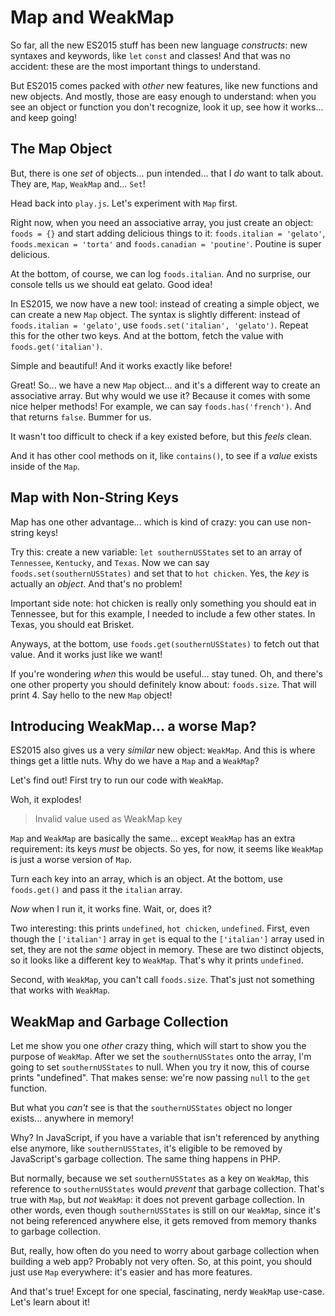 # Map and WeakMap

So far, all the new ES2015 stuff has been new language *constructs*: new syntaxes
and keywords, like `let` `const` and classes! And that was no accident: these are
the most important things to understand.

But ES2015 comes packed with *other* new features, like new functions and new objects.
And mostly, those are easy enough to understand: when you see an object or function
you don't recognize, look it up, see how it works... and keep going!

## The Map Object

But, there is one *set* of objects... pun intended... that I *do* want to talk about.
They are, `Map`, `WeakMap` and... `Set`!

Head back into `play.js`. Let's experiment with `Map` first.

Right now, when you need an associative array, you just create an object: `foods = {}`
and start adding delicious things to it: `foods.italian = 'gelato'`,
`foods.mexican = 'torta'` and `foods.canadian = 'poutine'`. Poutine is super delicious.

At the bottom, of course, we can log `foods.italian`. And no surprise, our console
tells us we should eat gelato. Good idea!

In ES2015, we now have a new tool: instead of creating a simple object, we can
create a new `Map` object. The syntax is slightly different: instead of `foods.italian = 'gelato'`,
use `foods.set('italian', 'gelato')`. Repeat this for the other two keys. And at
the bottom, fetch the value with `foods.get('italian')`.

Simple and beautiful! And it works exactly like before!

Great! So... we have a new `Map` object... and it's a different way to create an
associative array. But why would we use it? Because it comes with some nice helper
methods! For example, we can say `foods.has('french')`. And that returns `false`.
Bummer for us.

It wasn't too difficult to check if a key existed before, but this *feels* clean.

And it has other cool methods on it, like `contains()`, to see if a *value* exists
inside of the `Map`.

## Map with Non-String Keys

Map has one other advantage... which is kind of crazy: you can use non-string keys!

Try this: create a new variable: `let southernUSStates` set to an array of
`Tennessee`, `Kentucky`, and `Texas`. Now we can say `foods.set(southernUSStates)`
and set that to `hot chicken`. Yes, the *key* is actually an *object*. And that's
no problem!

Important side note: hot chicken is really only something you should eat in Tennessee,
but for this example, I needed to include a few other states. In Texas, you should
eat Brisket.

Anyways, at the bottom, use `foods.get(southernUSStates)` to fetch out that value.
And it works just like we want!

If you're wondering *when* this would be useful... stay tuned. Oh, and there's one
other property you should definitely know about: `foods.size`. That will print 4.
Say hello to the new `Map` object!

## Introducing WeakMap... a worse Map?

ES2015 also gives us a very *similar* new object: `WeakMap`. And this is where
things get a little nuts. Why do we have a `Map` and a `WeakMap`?

Let's find out! First try to run our code with `WeakMap`.

Woh, it explodes!

> Invalid value used as WeakMap key

`Map` and `WeakMap` are basically the same... except `WeakMap` has an extra requirement:
its keys *must* be objects. So yes, for now, it seems like `WeakMap` is just a worse
version of `Map`.

Turn each key into an array, which is an object. At the bottom, use `foods.get()`
and pass it the `italian` array.

*Now* when I run it, it works fine. Wait, or, does it?

Two interesting: this prints `undefined`, `hot chicken`, `undefined`. First,
even though the `['italian']` array in `get` is equal to the `['italian']` array
used in set, they are not the *same* object in memory. These are two distinct objects,
so it looks like a different key to `WeakMap`. That's why it prints `undefined`.

Second, with `WeakMap`, you can't call `foods.size`. That's just not something that
works with `WeakMap`.

## WeakMap and Garbage Collection

Let me show you one *other* crazy thing, which will start to show you the purpose
of `WeakMap`. After we set the `southernUSStates` onto the array, I'm going to set
`southernUSStates` to null. When you try it now, this of course prints "undefined".
That makes sense: we're now passing `null` to the `get` function.

But what you *can't* see is that the `southernUSStates` object no longer exists...
anywhere in memory! 

Why? In JavaScript, if you have a variable that isn't referenced by anything else
anymore, like `southernUSStates`, it's eligible to be removed by JavaScript's
garbage collection. The same thing happens in PHP.

But normally, because we set `southernUSStates` as a key on `WeakMap`, this
reference to `southernUSStates` would *prevent* that garbage collection. That's
true with `Map`, but *not* `WeakMap`: it does not prevent garbage collection. In
other words, even though `southernUSStates` is still on our `WeakMap`, since it's
not being referenced anywhere else, it gets removed from memory thanks to garbage
collection.

But, really, how often do you need to worry about garbage collection when building
a web app? Probably not very often. So, at this point, you should just use `Map`
everywhere: it's easier and has more features.

And that's true! Except for one special, fascinating, nerdy `WeakMap` use-case.
Let's learn about it!

